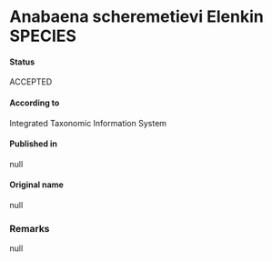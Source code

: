 Anabaena scheremetievi Elenkin SPECIES
=======

#### Status
ACCEPTED

#### According to
Integrated Taxonomic Information System

#### Published in
null

#### Original name
null

### Remarks
null